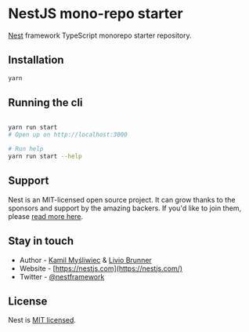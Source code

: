 # NestJS mono-repo starter

[Nest](https://github.com/nestjs/nest) framework TypeScript monorepo starter repository.

## Installation

```bash
yarn
```

## Running the cli

```bash

yarn run start
# Open up on http://localhost:3000

# Run help
yarn run start --help

```

## Support

Nest is an MIT-licensed open source project. It can grow thanks to the sponsors and support by the amazing backers. If you'd like to join them, please [read more here](https://docs.nestjs.com/support).

## Stay in touch

- Author - [Kamil Myśliwiec](https://kamilmysliwiec.com) & [Livio Brunner](https://brunnerliv.io)
- Website - [https://nestjs.com](https://nestjs.com/)
- Twitter - [@nestframework](https://twitter.com/nestframework)

## License

Nest is [MIT licensed](LICENSE).
